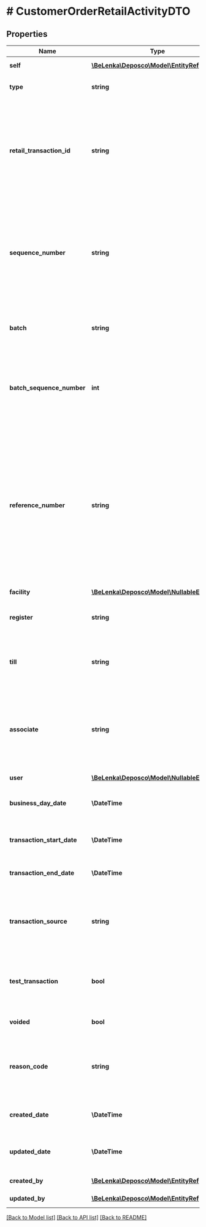 # # CustomerOrderRetailActivityDTO

## Properties

Name | Type | Description | Notes
------------ | ------------- | ------------- | -------------
**self** | [**\BeLenka\Deposco\Model\EntityRef**](EntityRef.md) |  | [optional] [readonly]
**type** | **string** | Type of retail transaction. | [optional]
**retail_transaction_id** | **string** | Universally unique transaction number from the source POS system for when a unique id is needed across multiple stores. |
**sequence_number** | **string** | Sequence number of the transaction. In many cases, a retail store restarts the sequence number for transactions to zero (0) each day. | [optional]
**batch** | **string** | Batch ID when the retail activity is part of a group of transactions. | [optional]
**batch_sequence_number** | **int** | Sequence number for the retail transaction when the transaction is part of a batch of transactions. | [optional]
**reference_number** | **string** | Customer-facing receipt number for the transaction. In POS systems, this is sometimes called the invoice number or ticket number. The value can include hyphens (-) but must not include a period (.). | [optional]
**facility** | [**\BeLenka\Deposco\Model\NullableEntityRef**](NullableEntityRef.md) |  | [optional]
**register** | **string** | Store register at which the transaction occurred. | [optional]
**till** | **string** | Cash till in the store register at which the transaction occurred. | [optional]
**associate** | **string** | Store associate or operator who performed the transaction at the workstation in the retail store. | [optional]
**user** | [**\BeLenka\Deposco\Model\NullableEntityRef**](NullableEntityRef.md) |  | [optional]
**business_day_date** | **\DateTime** | Business day on which the transaction occurred. | [optional]
**transaction_start_date** | **\DateTime** | Start date and time for the transaction. | [optional]
**transaction_end_date** | **\DateTime** | End date and time for the transaction. | [optional]
**transaction_source** | **string** | Name of the point-of-sale (POS) system from which the retail transaction was sent. |
**test_transaction** | **bool** | Whether the transaction is a test transaction used for training or testing. | [optional]
**voided** | **bool** | Whether the transaction was voided. | [optional]
**reason_code** | **string** | Used for return and void transactions to explain why the transaction occurred. | [optional]
**created_date** | **\DateTime** | Date and time that the retail activity was created. | [optional] [readonly]
**updated_date** | **\DateTime** | Date and time that the retail activity was last updated. | [optional] [readonly]
**created_by** | [**\BeLenka\Deposco\Model\EntityRef**](EntityRef.md) |  | [optional] [readonly]
**updated_by** | [**\BeLenka\Deposco\Model\EntityRef**](EntityRef.md) |  | [optional] [readonly]

[[Back to Model list]](../../README.md#models) [[Back to API list]](../../README.md#endpoints) [[Back to README]](../../README.md)
